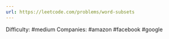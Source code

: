 ```yaml
---
url: https://leetcode.com/problems/word-subsets
---
```


Difficulty: #medium
Companies: #amazon #facebook #google